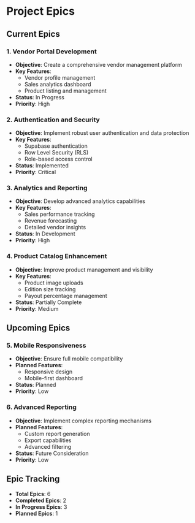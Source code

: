 # Project Epics

## Current Epics

### 1. Vendor Portal Development
- **Objective**: Create a comprehensive vendor management platform
- **Key Features**:
  - Vendor profile management
  - Sales analytics dashboard
  - Product listing and management
- **Status**: In Progress
- **Priority**: High

### 2. Authentication and Security
- **Objective**: Implement robust user authentication and data protection
- **Key Features**:
  - Supabase authentication
  - Row Level Security (RLS)
  - Role-based access control
- **Status**: Implemented
- **Priority**: Critical

### 3. Analytics and Reporting
- **Objective**: Develop advanced analytics capabilities
- **Key Features**:
  - Sales performance tracking
  - Revenue forecasting
  - Detailed vendor insights
- **Status**: In Development
- **Priority**: High

### 4. Product Catalog Enhancement
- **Objective**: Improve product management and visibility
- **Key Features**:
  - Product image uploads
  - Edition size tracking
  - Payout percentage management
- **Status**: Partially Complete
- **Priority**: Medium

## Upcoming Epics

### 5. Mobile Responsiveness
- **Objective**: Ensure full mobile compatibility
- **Planned Features**:
  - Responsive design
  - Mobile-first dashboard
- **Status**: Planned
- **Priority**: Low

### 6. Advanced Reporting
- **Objective**: Implement complex reporting mechanisms
- **Planned Features**:
  - Custom report generation
  - Export capabilities
  - Advanced filtering
- **Status**: Future Consideration
- **Priority**: Low

## Epic Tracking
- **Total Epics**: 6
- **Completed Epics**: 2
- **In Progress Epics**: 3
- **Planned Epics**: 1 